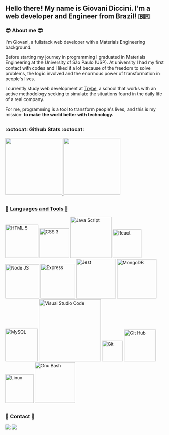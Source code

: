 <!-- links -->
[vsCode]: https://code.visualstudio.com/learn
[js]: https://developer.mozilla.org/pt-BR/docs/Web/JavaScript
[html5]: https://developer.mozilla.org/en-US/docs/Learn/HTML
[css3]: https://developer.mozilla.org/pt-BR/docs/Web/CSS
[nodeJs]: https://nodejs.org/en/docs/
[react]: https://reactjs.org/docs/getting-started.html
[gitHub]: https://docs.github.com/en
[git]: https://git-scm.com/doc
[gnuBash]: https://www.gnu.org/software/bash/manual/
[jest]: https://jestjs.io/docs/getting-started
[linux]: https://www.gnu.org/distros/free-distros.html
[MySQL]: https://dev.mysql.com/doc/
[MongoDB]: https://docs.mongodb.com/manual/introduction/
[Express]: https://expressjs.com/pt-br/
<!-- links -->

## Hello there! My name is Giovani Diccini. I'm a web developer and Engineer from Brazil! 🇧🇷
### 😎 About me 😎
I'm Giovani, a fullstack web developer with a Materials Engineering background. 

Before starting my journey in programming I graduated in Materials Engineering at the University of São Paulo (USP). At university I had my first contact with codes and I liked it a lot because of the freedom to solve problems, the logic involved and the enormous power of transformation in people's lives.

I currently study web development at [Trybe](https://www.betrybe.com/), a school that works with an active methodology seeking to simulate the situations found in the daily life of a real company.

For me, programming is a tool to transform people's lives, and this is my mission: **to make the world better with technology.**
##
### :octocat: Github Stats :octocat:
<div align="left">
  <a href="https://github.com/gdiccini">
  <img height="180em" src="https://github-readme-stats.vercel.app/api?username=gdiccini&show_icons=true&theme=dracula&include_all_commits=true&count_private=true"/>
  <img height="180em" src="https://github-readme-stats.vercel.app/api/top-langs/?username=gdiccini&layout=compact&langs_count=7&theme=dracula"/>
</div>

##
### 🔧 Languages and Tools 🔧
  
  [<img alt="HTML 5" width="105px" src="https://img.shields.io/badge/HTML%205-black?style=flat&logo=html5&logoColor=#E34F26" />][html5]
  [<img alt="CSS 3" width="93px" src="https://img.shields.io/badge/CSS%203-black?style=flat&logo=css3&logoColor=blue" />][css3]
  [<img alt="Java Script" width="130px" src="https://img.shields.io/badge/JavaScript-black?style=flat&logo=JavaScript&logoColor=#F7DF1E" />][js]
  [<img alt="React" width="90px" src="https://img.shields.io/badge/React-black?style=flat&logo=react&logoColor=#61DAFB" />][react]
  [<img alt="Node JS" width="108px" src="https://img.shields.io/badge/Node%20Js-black?style=flat&logo=node.js&logoColor=#339933" />][nodeJs]
  [<img alt="Express" width="109px" src="https://img.shields.io/badge/Express-black?style=flat&logo=Express&logoColor=#4EAA2" />][Express]
  [<img alt="Jest" width="125px" src="https://img.shields.io/badge/Jest%20Code-black?style=flat&logo=jest&logoColor=red" />][jest]
  [<img alt="MongoDB" width="124px" src="https://img.shields.io/badge/MongoDB-black?style=flat&logo=MongoDB&logoColor=#4EAA2" />][MongoDB]
  [<img alt="MySQL" width="103px" src="https://img.shields.io/badge/MySQL-black?style=flat&logo=MySQL&logoColor=#4EAA2" />][MySQL]
  [<img alt="Visual Studio Code" width="195px" src="https://img.shields.io/badge/Visual%20Studio%20Code-black?style=flat&logo=visual-studio&logoColor=blue" />][vscode]
  [<img alt="Git" width="66px" src="https://img.shields.io/badge/Git-black?style=flat&logo=git&logoColor=#F05032" />][git]
  [<img alt="Git Hub" width="100px" src="https://img.shields.io/badge/GitHub-black?style=flat&logo=github&logoColor=white" />][gitHub]
  [<img alt="Linux" width="90px" src="https://img.shields.io/badge/Linux-black?style=flat&logo=linux&logoColor=#FCC624" />][linux]
  [<img alt="Gnu Bash" width="127px" src="https://img.shields.io/badge/GNU%20Bash-black?style=flat&logo=gnu-bash&logoColor=#4EAA25" />][gnuBash]

##
### 📱 Contact 📱
  
<div>
  <a href = "mailto:giovani.diccini@gmail.com"><img src="https://img.shields.io/badge/Gmail-D14836?style=for-the-badge&logo=gmail&logoColor=white" target="_blank"></a>
  <a href="https://www.linkedin.com/in/giovani-diccini/" target="_blank"><img src="https://img.shields.io/badge/-LinkedIn-%230077B5?style=for-the-badge&logo=linkedin&logoColor=white" target="_blank"></a> 
</div>
